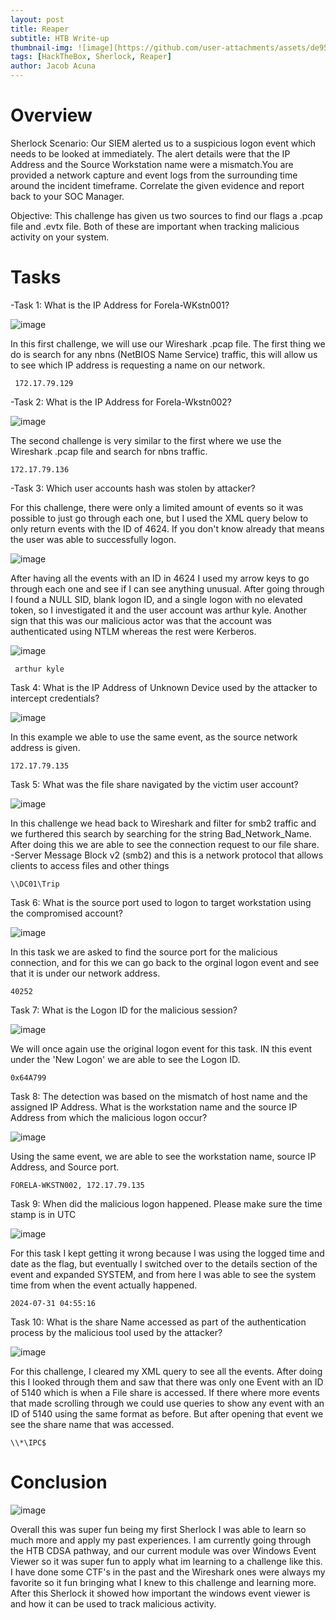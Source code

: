 ```yaml
---  
layout: post
title: Reaper
subtitle: HTB Write-up
thumbnail-img: ![image](https://github.com/user-attachments/assets/de95e506-0bf4-4e0b-afb6-727838df5949)
tags: [HackTheBox, Sherlock, Reaper]
author: Jacob Acuna 
---
```


# Overview

  Sherlock Scenario: Our SIEM alerted us to a suspicious logon event which needs to be looked at immediately. The alert details were that the IP Address and the Source Workstation name were a mismatch.You are provided a network capture and event logs from the surrounding time around the incident timeframe. Correlate the given evidence and report back to your SOC Manager.

  Objective: This challenge has given us two sources to find our flags a .pcap file and .evtx file. Both of these are important when tracking malicious activity on your system. 

# Tasks

-Task 1: What is the IP Address for Forela-WKstn001?

![image](https://github.com/user-attachments/assets/c1d6add7-bbf9-49f2-9c52-fc2400660b79)

In this first challenge, we will use our Wireshark .pcap file. The first thing we do is search for any nbns (NetBIOS Name Service) traffic, this will allow us to see which IP address is requesting a name on our network. 

     172.17.79.129

-Task 2: What is the IP Address for Forela-Wkstn002? 

![image](https://github.com/user-attachments/assets/0489b166-4c06-456e-b10e-a5e7f24ff7aa)

The second challenge is very similar to the first where we use the Wireshark .pcap file and search for nbns traffic.

    172.17.79.136

-Task 3: Which user accounts hash was stolen by attacker? 

For this challenge, there were only a limited amount of events so it was possible to just go through each one, but I used the XML query below to only return events with the ID of 4624. If you don't know already that means the user was able to successfully logon. 

![image](https://github.com/user-attachments/assets/45c5f54a-ef7d-43a9-a558-6331505d15c5)

After having all the events with an ID in 4624 I used my arrow keys to go through each one and see if I can see anything unusual. After going through I found a NULL SID, blank logon ID, and a single logon with no elevated token, so I investigated it and the user account was arthur kyle. Another sign that this was our malicious actor was that the account was authenticated using NTLM whereas the rest were Kerberos. 

![image](https://github.com/user-attachments/assets/ce4baca9-dd75-412f-977c-6bc029871834)

     arthur kyle

Task 4: What is the IP Address of Unknown Device used by the attacker to intercept credentials? 

![image](https://github.com/user-attachments/assets/b3645bc6-6a99-412a-b85e-ee1ee33dcc70)

In this example we able to use the same event, as the source network address is given. 

    172.17.79.135 

Task 5: What was the file share navigated by the victim user account? 

![image](https://github.com/user-attachments/assets/e69adccc-3a76-44d0-ba23-a5d1421a0fb6)

In this challenge we head back to Wireshark and filter for smb2 traffic and we furthered this search by searching for the string Bad_Network_Name. After doing this we are able to see the connection request to our file share. 
  -Server Message Block v2 (smb2) and this is a network protocol that allows clients to access files and other things 

    \\DC01\Trip

Task 6: What is the source port used to logon to target workstation using the compromised account? 

![image](https://github.com/user-attachments/assets/6711a1aa-f039-40fa-a8d0-be8208d6314b)

In this task we are asked to find the source port for the malicious connection, and for this we can go back to the orginal logon event and see that it is under our network address. 

    40252

Task 7: What is the Logon ID for the malicious session? 

![image](https://github.com/user-attachments/assets/2c5ac4a7-e2ce-492a-a433-636db2755f82)

We will once again use the original logon event for this task. IN this event under the 'New Logon' we are able to see the Logon ID.

    0x64A799

Task 8: The detection was based on the mismatch of host name and the assigned IP Address. What is the workstation name and the source IP Address from which the malicious logon occur?

![image](https://github.com/user-attachments/assets/ad13c509-f112-4c67-a89e-2d23b6ca4781)

Using the same event, we are able to see the workstation name, source IP Address, and Source port. 

    FORELA-WKSTN002, 172.17.79.135

Task 9: When did the malicious logon happened. Please make sure the time stamp is in UTC

![image](https://github.com/user-attachments/assets/f45ce6a5-55de-491c-b6ee-bfb1c63dba2b)

For this task I kept getting it wrong because I was using the logged time and date as the flag, but eventually I switched over to the details section of the event and expanded SYSTEM, and from here I was able to see the system time from when the event actually happened. 

    2024-07-31 04:55:16

Task 10: What is the share Name accessed as part of the authentication process by the malicious tool used by the attacker? 

![image](https://github.com/user-attachments/assets/cd2f3c86-f40e-44a3-a03f-147caebfeb25)

For this challenge, I cleared my XML query to see all the events. After doing this I looked through them and saw that there was only one Event with an ID of 5140 which is when a File share is accessed. If there where more events that made scrolling through we could use queries to show any event with an ID of 5140 using the same format as before. But after opening that event we see the share name that was accessed. 

    \\*\IPC$

# Conclusion 

![image](https://github.com/user-attachments/assets/634ff2ad-e53c-4e95-8426-e4e1d29b82cf)

 Overall this was super fun being my first Sherlock I was able to learn so much more and apply my past experiences. I am currently going through the HTB CDSA pathway, and our current module was over Windows Event Viewer so it was super fun to apply what im learning to a challenge like this. I have done some CTF's in the past and the Wireshark ones were always my favorite so it fun bringing what I knew to this challenge and learning more. After this Sherlock it showed how important the windows event viewer is and how it can be used to track malicious activity. 
    
